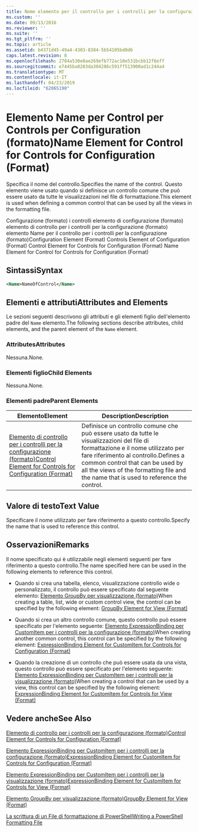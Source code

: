 ```yaml
---
title: Nome elemento per il controllo per i controlli per la configurazione (formato) | Microsoft Docs
ms.custom: ''
ms.date: 09/13/2016
ms.reviewer: ''
ms.suite: ''
ms.tgt_pltfrm: ''
ms.topic: article
ms.assetid: b4371d45-49a4-4303-8384-5b54105bd0d6
caps.latest.revision: 8
ms.openlocfilehash: 2704a530e0ae269efb772ac10e531bcbb12f6eff
ms.sourcegitcommit: e7445ba8203da304286c591ff513900ad1c244a4
ms.translationtype: MT
ms.contentlocale: it-IT
ms.lasthandoff: 04/23/2019
ms.locfileid: "62065190"
---
```

# <a name="name-element-for-control-for-controls-for-configuration-format"></a><span data-ttu-id="029bf-102">Elemento Name per Control per Controls per Configuration (formato)</span><span class="sxs-lookup"><span data-stu-id="029bf-102">Name Element for Control for Controls for Configuration (Format)</span></span>

<span data-ttu-id="029bf-103">Specifica il nome del controllo.</span><span class="sxs-lookup"><span data-stu-id="029bf-103">Specifies the name of the control.</span></span> <span data-ttu-id="029bf-104">Questo elemento viene usato quando si definisce un controllo comune che può essere usato da tutte le visualizzazioni nel file di formattazione.</span><span class="sxs-lookup"><span data-stu-id="029bf-104">This element is used when defining a common control that can be used by all the views in the formatting file.</span></span>

<span data-ttu-id="029bf-105">Configurazione (formato) i controlli elemento di configurazione (formato) elemento di controllo per i controlli per la configurazione (formato) elemento Name per il controllo per i controlli per la configurazione (formato)</span><span class="sxs-lookup"><span data-stu-id="029bf-105">Configuration Element (Format) Controls Element of Configuration (Format) Control Element for Controls for Configuration (Format) Name Element for Control for Controls for Configuration (Format)</span></span>

## <a name="syntax"></a><span data-ttu-id="029bf-106">Sintassi</span><span class="sxs-lookup"><span data-stu-id="029bf-106">Syntax</span></span>

```xml
<Name>NameOfControl</Name>

```

## <a name="attributes-and-elements"></a><span data-ttu-id="029bf-107">Elementi e attributi</span><span class="sxs-lookup"><span data-stu-id="029bf-107">Attributes and Elements</span></span>

<span data-ttu-id="029bf-108">Le sezioni seguenti descrivono gli attributi e gli elementi figlio dell'elemento padre del `Name` elemento.</span><span class="sxs-lookup"><span data-stu-id="029bf-108">The following sections describe attributes, child elements, and the parent element of the `Name` element.</span></span>

### <a name="attributes"></a><span data-ttu-id="029bf-109">Attributes</span><span class="sxs-lookup"><span data-stu-id="029bf-109">Attributes</span></span>

<span data-ttu-id="029bf-110">Nessuna.</span><span class="sxs-lookup"><span data-stu-id="029bf-110">None.</span></span>

### <a name="child-elements"></a><span data-ttu-id="029bf-111">Elementi figlio</span><span class="sxs-lookup"><span data-stu-id="029bf-111">Child Elements</span></span>

<span data-ttu-id="029bf-112">Nessuna.</span><span class="sxs-lookup"><span data-stu-id="029bf-112">None.</span></span>

### <a name="parent-elements"></a><span data-ttu-id="029bf-113">Elementi padre</span><span class="sxs-lookup"><span data-stu-id="029bf-113">Parent Elements</span></span>

|<span data-ttu-id="029bf-114">Elemento</span><span class="sxs-lookup"><span data-stu-id="029bf-114">Element</span></span>|<span data-ttu-id="029bf-115">Description</span><span class="sxs-lookup"><span data-stu-id="029bf-115">Description</span></span>|
|-------------|-----------------|
|[<span data-ttu-id="029bf-116">Elemento di controllo per i controlli per la configurazione (formato)</span><span class="sxs-lookup"><span data-stu-id="029bf-116">Control Element for Controls for Configuration (Format)</span></span>](./control-element-for-controls-for-configuration-format.md)|<span data-ttu-id="029bf-117">Definisce un controllo comune che può essere usato da tutte le visualizzazioni del file di formattazione e il nome utilizzato per fare riferimento al controllo.</span><span class="sxs-lookup"><span data-stu-id="029bf-117">Defines a common control that can be used by all the views of the formatting file and the name that is used to reference the control.</span></span>|

## <a name="text-value"></a><span data-ttu-id="029bf-118">Valore di testo</span><span class="sxs-lookup"><span data-stu-id="029bf-118">Text Value</span></span>

<span data-ttu-id="029bf-119">Specificare il nome utilizzato per fare riferimento a questo controllo.</span><span class="sxs-lookup"><span data-stu-id="029bf-119">Specify the name that is used to reference this control.</span></span>

## <a name="remarks"></a><span data-ttu-id="029bf-120">Osservazioni</span><span class="sxs-lookup"><span data-stu-id="029bf-120">Remarks</span></span>

<span data-ttu-id="029bf-121">Il nome specificato qui è utilizzabile negli elementi seguenti per fare riferimento a questo controllo.</span><span class="sxs-lookup"><span data-stu-id="029bf-121">The name specified here can be used in the following elements to reference this control.</span></span>

- <span data-ttu-id="029bf-122">Quando si crea una tabella, elenco, visualizzazione controllo wide o personalizzato, il controllo può essere specificato dal seguente elemento: [Elemento GroupBy per visualizzazione (formato)](./groupby-element-for-view-format.md)</span><span class="sxs-lookup"><span data-stu-id="029bf-122">When creating a table, list, wide or custom control view, the control can be specified by the following element: [GroupBy Element for View (Format)](./groupby-element-for-view-format.md)</span></span>

- <span data-ttu-id="029bf-123">Quando si crea un altro controllo comune, questo controllo può essere specificato per l'elemento seguente: [Elemento ExpressionBinding per CustomItem per i controlli per la configurazione (formato)](./expressionbinding-element-for-customitem-for-controls-for-configuration-format.md)</span><span class="sxs-lookup"><span data-stu-id="029bf-123">When creating another common control, this control can be specified by the following element: [ExpressionBinding Element for CustomItem for Controls for Configuration (Format)](./expressionbinding-element-for-customitem-for-controls-for-configuration-format.md)</span></span>

- <span data-ttu-id="029bf-124">Quando la creazione di un controllo che può essere usata da una vista, questo controllo può essere specificato per l'elemento seguente: [Elemento ExpressionBinding per CustomItem per i controlli per la visualizzazione (formato)](./expressionbinding-element-for-customitem-for-controls-for-view-format.md)</span><span class="sxs-lookup"><span data-stu-id="029bf-124">When creating a control that can be used by a view, this control can be specified by the following element: [ExpressionBinding Element for CustomItem for Controls for View (Format)](./expressionbinding-element-for-customitem-for-controls-for-view-format.md)</span></span>

## <a name="see-also"></a><span data-ttu-id="029bf-125">Vedere anche</span><span class="sxs-lookup"><span data-stu-id="029bf-125">See Also</span></span>

[<span data-ttu-id="029bf-126">Elemento di controllo per i controlli per la configurazione (formato)</span><span class="sxs-lookup"><span data-stu-id="029bf-126">Control Element for Controls for Configuration (Format)</span></span>](./control-element-for-controls-for-configuration-format.md)

[<span data-ttu-id="029bf-127">Elemento ExpressionBinding per CustomItem per i controlli per la configurazione (formato)</span><span class="sxs-lookup"><span data-stu-id="029bf-127">ExpressionBinding Element for CustomItem for Controls for Configuration (Format)</span></span>](./expressionbinding-element-for-customitem-for-controls-for-configuration-format.md)

[<span data-ttu-id="029bf-128">Elemento ExpressionBinding per CustomItem per i controlli per la visualizzazione (formato)</span><span class="sxs-lookup"><span data-stu-id="029bf-128">ExpressionBinding Element for CustomItem for Controls for View (Format)</span></span>](./expressionbinding-element-for-customitem-for-controls-for-view-format.md)

[<span data-ttu-id="029bf-129">Elemento GroupBy per visualizzazione (formato)</span><span class="sxs-lookup"><span data-stu-id="029bf-129">GroupBy Element for View (Format)</span></span>](./groupby-element-for-view-format.md)

[<span data-ttu-id="029bf-130">La scrittura di un File di formattazione di PowerShell</span><span class="sxs-lookup"><span data-stu-id="029bf-130">Writing a PowerShell Formatting File</span></span>](./writing-a-powershell-formatting-file.md)
